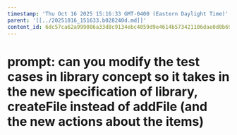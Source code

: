 ```yaml
---
timestamp: 'Thu Oct 16 2025 15:16:33 GMT-0400 (Eastern Daylight Time)'
parent: '[[../20251016_151633.b028240d.md]]'
content_id: 6dc57ca62a999086a33d8c9134ebc4059d9e4614b573421106dae0d0b69f1100
---
```


# prompt: can you modify the test cases in library concept so it takes in the new specification of library, createFile instead of addFile (and the new actions about the items)
